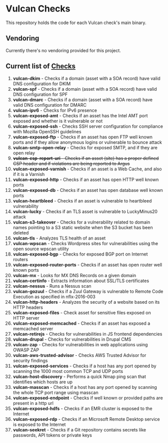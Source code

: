 # Vulcan Checks
This repository holds the code for each Vulcan check's main binary.

## Vendoring
Currently there's no vendoring provided for this project.

## Current list of [Checks](https://github.com/adevinta/vulcan-checks/tree/master/cmd)
1. **vulcan-dkim** - Checks if a domain (asset with a SOA record) have valid DNS configuration for DKIM
2. **vulcan-spf** - Checks if a domain (asset with a SOA record) have valid DNS configuration for SPF
3. **vulcan-dmarc** - Checks if a domain (asset with a SOA record) have valid DNS configuration for DMARC
4. **vulcan-ipv6** - Checks for IPv6 presence
5. **vulcan-exposed-amt** - Checks if an asset has the Intel AMT port exposed and whether is it vulnerable or not
6. **vulcan-exposed-ssh** - Checks SSH server configuration for compliance with Mozilla OpenSSH guidelines
7. **vulcan-exposed-ftp** - Checks if an asset has open FTP well known ports and if they allow anonymous logins or vulnerable to bounce attack
8. **vulcan-smtp-open-relay** - Checks for exposed SMTP, and if they are open relay
9. ~~**vulcan-csp-report-uri** - Checks if an asset (site) has a proper defined CSP header and if violations are being reported to Argus~~
10. **vulcan-exposed-varnish** - Checks if an asset is a Web Cache, and also if it is a Varnish
11. **vulcan-exposed-http** - Checks if an asset has open HTTP well known ports
12. **vulcan-exposed-db** - Checks if an asset has open database well known ports
13. **vulcan-heartbleed** - Checks if an asset is vulnerable to heartbleed vulnerability
14. **vulcan-lucky** - Checks if an TLS asset is vulnerable to LuckyMinus20 attack
15. **vulcan-s3-takeover** - Checks for a vulnerability related to domain names pointing to a S3 static website when the S3 bucket has been deleted
16. **vulcan-tls** - Analyzes TLS health of an asset
17. **vulcan-wpscan** - Checks Wordpress sites for vulnerabilities using the open source wpscan utility
18. **vulcan-exposed-bgp** - Checks for exposed BGP port on Internet routers
19. **vulcan-exposed-router-ports** - Checks if an asset has open router well known ports
20. **vulcan-mx** - Looks for MX DNS Records on a given domain
21. **vulcan-certinfo** - Extracts information about SSL/TLS certificates
22. **vulcan-nessus** - Runs a Nessus scan
23. **vulcan-gozuul** - Checks if a Zuul Gateway is vulnerable to Remote Code Execution as specified in nflx-2016-003
24. **vulcan-http-headers** - Analyzes the security of a website based on its HTTP headers
25. **vulcan-exposed-files** - Check asset for sensitive files exposed on HTTP server
26. **vulcan-exposed-memcached** - Checks if an asset has exposed a memcached server
27. **vulcan-retirejs** - Checks for vulnerabilities in JS frontend dependencies
28. **vulcan-drupal** - Checks for vulnerabilities in Drupal CMS
29. **vulcan-zap** - Checks for vulnerabilities in web applications using OWASP ZAP
30. **vulcan-aws-trusted-advisor** - Checks AWS Trusted Advisor for security findings
31. **vulcan-exposed-services** - Checks if a host has any port opened by scanning the 1000 most common TCP and UDP ports
32. **vulcan-host-discovery** - Performs a quick Nmap ping scan that identifies which hosts are up
33. **vulcan-masscan** - Checks if a host has any port opened by scanning the whole TCP port range using masscan
34. **vulcan-exposed-endpoint** - Checks if well known or provided paths are present in a http url
35. **vulcan-exposed-hdfs** - Checks if an EMR cluster is exposed to the Internet
36. **vulcan-exposed-rdp** - Checks if an Microsoft Remote Desktop service is exposed to the Internet
37. **vulcan-seekret** - Checks if a Git repository contains secrets like passwords, API tokens or private keys
